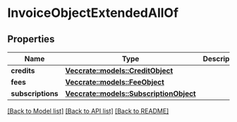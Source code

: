 # InvoiceObjectExtendedAllOf

## Properties

Name | Type | Description | Notes
------------ | ------------- | ------------- | -------------
**credits** | [**Vec<crate::models::CreditObject>**](CreditObject.md) |  | 
**fees** | [**Vec<crate::models::FeeObject>**](FeeObject.md) |  | 
**subscriptions** | [**Vec<crate::models::SubscriptionObject>**](SubscriptionObject.md) |  | 

[[Back to Model list]](../README.md#documentation-for-models) [[Back to API list]](../README.md#documentation-for-api-endpoints) [[Back to README]](../README.md)


